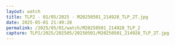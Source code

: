 ```yaml
---
layout: watch
title: TLP2 - 01/05/2025 - M20250501_214928_TLP_2T.jpg
date: 2025-05-01 21:49:28
permalink: /2025/05/01/watch/M20250501_214928_TLP_2
capture: TLP2/2025/202505/20250501/M20250501_214928_TLP_2T.jpg
---
```

